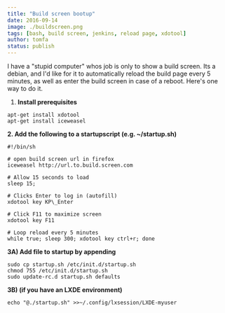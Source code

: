 ```yaml
---
title: "Build screen bootup"
date: 2016-09-14
image: ./buildscreen.png
tags: [bash, build screen, jenkins, reload page, xdotool]
author: tomfa
status: publish
---
```


I have a "stupid computer" whos job is only to show a build screen. Its a debian, and I'd like for it to automatically reload the build page every 5 minutes, as well as enter the build screen in case of a reboot. Here's one way to do it.

1.  **Install prerequisites**

```
apt-get install xdotool
apt-get install iceweasel
```

**2\. Add the following to a startupscript (e.g. ~/startup.sh)**

```
#!/bin/sh

# open build screen url in firefox
iceweasel http://url.to.build.screen.com

# Allow 15 seconds to load
sleep 15;

# Clicks Enter to log in (autofill)
xdotool key KP\_Enter

# Click F11 to maximize screen
xdotool key F11

# Loop reload every 5 minutes
while true; sleep 300; xdotool key ctrl+r; done
```

**3A) Add file to startup by appending**

```
sudo cp startup.sh /etc/init.d/startup.sh
chmod 755 /etc/init.d/startup.sh
sudo update-rc.d startup.sh defaults
```

**3B) (if you have an LXDE environment)**

```
echo "@./startup.sh" >>~/.config/lxsession/LXDE-myuser
```
